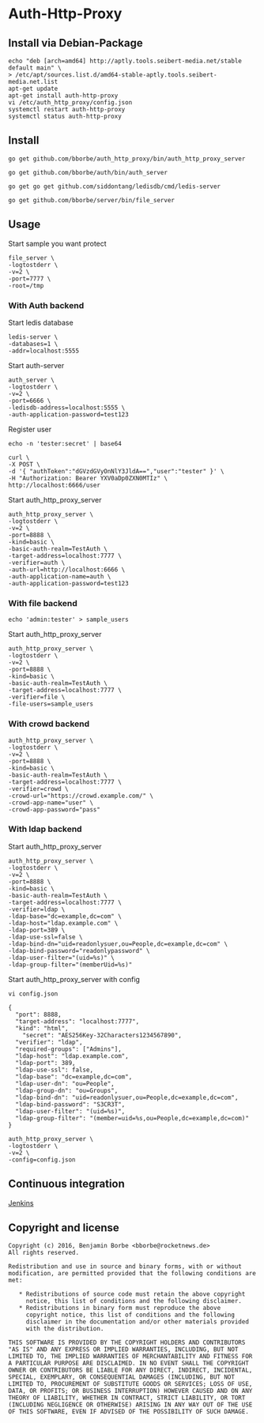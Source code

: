 # Auth-Http-Proxy

## Install via Debian-Package

```
echo "deb [arch=amd64] http://aptly.tools.seibert-media.net/stable default main" \
> /etc/apt/sources.list.d/amd64-stable-aptly.tools.seibert-media.net.list
apt-get update
apt-get install auth-http-proxy
vi /etc/auth_http_proxy/config.json
systemctl restart auth-http-proxy
systemctl status auth-http-proxy
```

## Install

`go get github.com/bborbe/auth_http_proxy/bin/auth_http_proxy_server`

`go get github.com/bborbe/auth/bin/auth_server`

`go get go get github.com/siddontang/ledisdb/cmd/ledis-server`

`go get github.com/bborbe/server/bin/file_server`

## Usage

Start sample you want protect

```
file_server \
-logtostderr \
-v=2 \
-port=7777 \
-root=/tmp
```

### With Auth backend 

Start ledis database

```
ledis-server \
-databases=1 \
-addr=localhost:5555
```

Start auth-server

```
auth_server \
-logtostderr \
-v=2 \
-port=6666 \
-ledisdb-address=localhost:5555 \
-auth-application-password=test123
```

Register user

`echo -n 'tester:secret' | base64`

```
curl \
-X POST \
-d '{ "authToken":"dGVzdGVyOnNlY3JldA==","user":"tester" }' \
-H "Authorization: Bearer YXV0aDp0ZXN0MTIz" \
http://localhost:6666/user
```

Start auth_http_proxy_server

```
auth_http_proxy_server \
-logtostderr \
-v=2 \
-port=8888 \
-kind=basic \
-basic-auth-realm=TestAuth \
-target-address=localhost:7777 \
-verifier=auth \
-auth-url=http://localhost:6666 \
-auth-application-name=auth \
-auth-application-password=test123
```

### With file backend

`echo 'admin:tester' > sample_users`

Start auth_http_proxy_server

```
auth_http_proxy_server \
-logtostderr \
-v=2 \
-port=8888 \
-kind=basic \
-basic-auth-realm=TestAuth \
-target-address=localhost:7777 \
-verifier=file \
-file-users=sample_users
```

### With crowd backend

```
auth_http_proxy_server \
-logtostderr \
-v=2 \
-port=8888 \
-kind=basic \
-basic-auth-realm=TestAuth \
-target-address=localhost:7777 \
-verifier=crowd \
-crowd-url="https://crowd.example.com/" \
-crowd-app-name="user" \
-crowd-app-password="pass" 
```

### With ldap backend

Start auth_http_proxy_server

```
auth_http_proxy_server \
-logtostderr \
-v=2 \
-port=8888 \
-kind=basic \
-basic-auth-realm=TestAuth \
-target-address=localhost:7777 \
-verifier=ldap \
-ldap-base="dc=example,dc=com" \
-ldap-host="ldap.example.com" \
-ldap-port=389 \
-ldap-use-ssl=false \
-ldap-bind-dn="uid=readonlysuer,ou=People,dc=example,dc=com" \
-ldap-bind-password="readonlypassword" \
-ldap-user-filter="(uid=%s)" \
-ldap-group-filter="(memberUid=%s)"
```

Start auth_http_proxy_server with config


`vi config.json`

```
{
  "port": 8888,
  "target-address": "localhost:7777",
  "kind": "html",
	"secret": "AES256Key-32Characters1234567890",
  "verifier": "ldap",
  "required-groups": ["Admins"],
  "ldap-host": "ldap.example.com",
  "ldap-port": 389,
  "ldap-use-ssl": false,
  "ldap-base": "dc=example,dc=com",
  "ldap-user-dn": "ou=People",
  "ldap-group-dn": "ou=Groups",
  "ldap-bind-dn": "uid=readonlysuer,ou=People,dc=example,dc=com",
  "ldap-bind-password": "S3CR3T",
  "ldap-user-filter": "(uid=%s)",
  "ldap-group-filter": "(member=uid=%s,ou=People,dc=example,dc=com)"
}
```

```
auth_http_proxy_server \
-logtostderr \
-v=2 \
-config=config.json
```

## Continuous integration

[Jenkins](https://www.benjamin-borbe.de/jenkins/job/Go-Auth-Http-Proxy/)

## Copyright and license

    Copyright (c) 2016, Benjamin Borbe <bborbe@rocketnews.de>
    All rights reserved.
    
    Redistribution and use in source and binary forms, with or without
    modification, are permitted provided that the following conditions are
    met:
    
       * Redistributions of source code must retain the above copyright
         notice, this list of conditions and the following disclaimer.
       * Redistributions in binary form must reproduce the above
         copyright notice, this list of conditions and the following
         disclaimer in the documentation and/or other materials provided
         with the distribution.

    THIS SOFTWARE IS PROVIDED BY THE COPYRIGHT HOLDERS AND CONTRIBUTORS
    "AS IS" AND ANY EXPRESS OR IMPLIED WARRANTIES, INCLUDING, BUT NOT
    LIMITED TO, THE IMPLIED WARRANTIES OF MERCHANTABILITY AND FITNESS FOR
    A PARTICULAR PURPOSE ARE DISCLAIMED. IN NO EVENT SHALL THE COPYRIGHT
    OWNER OR CONTRIBUTORS BE LIABLE FOR ANY DIRECT, INDIRECT, INCIDENTAL,
    SPECIAL, EXEMPLARY, OR CONSEQUENTIAL DAMAGES (INCLUDING, BUT NOT
    LIMITED TO, PROCUREMENT OF SUBSTITUTE GOODS OR SERVICES; LOSS OF USE,
    DATA, OR PROFITS; OR BUSINESS INTERRUPTION) HOWEVER CAUSED AND ON ANY
    THEORY OF LIABILITY, WHETHER IN CONTRACT, STRICT LIABILITY, OR TORT
    (INCLUDING NEGLIGENCE OR OTHERWISE) ARISING IN ANY WAY OUT OF THE USE
    OF THIS SOFTWARE, EVEN IF ADVISED OF THE POSSIBILITY OF SUCH DAMAGE.
